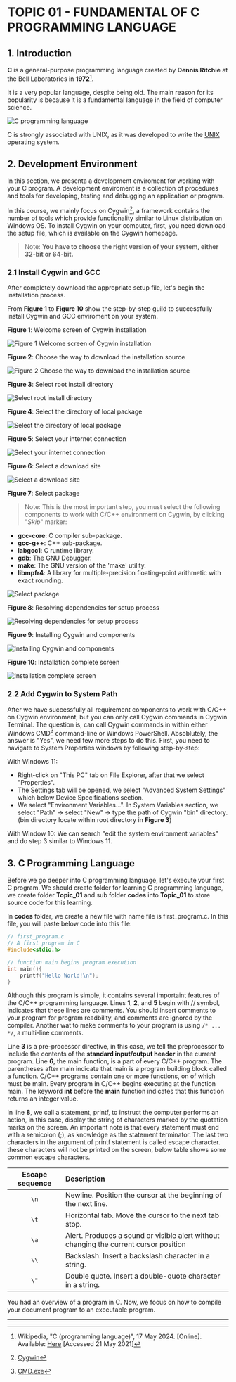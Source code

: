 # TOPIC 01 - FUNDAMENTAL OF C PROGRAMMING LANGUAGE

## 1. Introduction

**C** is a general-purpose programming language created by **Dennis Ritchie** at  the Bell Laboratories in **1972**[^1].

It is a very popular language, despite being old. The main reason for its popularity is because it is a fundamental language in the field of computer science.

![C programming language](../asset/image/Topic_01/topic-01__C-Programming-Language.png)

C is strongly associated with UNIX, as it was developed to write the [UNIX](https://en.wikipedia.org/wiki/Unix) operating system.

## 2. Development Environment

In this section, we presenta a development enviroment for working with your C program. A development enviroment is a collection of procedures and tools for developing, testing and debugging an application or program.

In this course, we mainly focus on Cygwin[^2], a framework contains the number of tools which provide functionality similar to Linux distribution on Windows OS. To install Cygwin on your computer, first, you need download the setup file, which is available on the Cygwin homepage.

> Note: **You have to choose the right version of your system, either 32-bit or 64-bit.**

### 2.1 Install Cygwin and GCC

After completely download the appropriate setup file, let's begin the installation process.

From **Figure 1** to **Figure 10** show the step-by-step guild to successfully install Cygwin and GCC enviroment on your system.

**Figure 1**: Welcome screen of Cygwin installation

![Figure 1 Welcome screen of Cygwin installation](../asset/image/Topic_01/figure1_welcome_screen_of_cygwin_installation.png)

**Figure 2**: Choose the way to download the installation source

![Figure 2 Choose the way to download the installation source](../asset/image/Topic_01/figure2_choose_the_way_to_download_the_installation_source.png)

**Figure 3**: Select root install directory

![Select root install directory](../asset/image/Topic_01/figure3_select_root_install_directory.png)

**Figure 4**: Select the directory of local package

![Select the directory of local package](../asset/image/Topic_01/figure4_select_the_directory_of_local_package.png)

**Figure 5**: Select your internet connection

![Select your internet connection](../asset/image/Topic_01/figure5_select_your_internet_connection.png)

**Figure 6**: Select a download site

![Select a download site](../asset/image/Topic_01/figure6_select_a_download_site.png)

**Figure 7**: Select package
> Note: This is the most important step, you must select the following components to work with C/C++ environment on Cygwin, by clicking "*Skip*" marker:

- **gcc-core**: C compiler sub-package.
- **gcc-g++**: C++ sub-package.
- **labgcc1**: C runtime library.
- **gdb**: The GNU Debugger.
- **make**: The GNU version of the 'make' utility.
- **libmpfr4**: A library for multiple-precision floating-point arithmetic with exact rounding.

![Select package](../asset/image/Topic_01/figure7_select_package.png)

**Figure 8**: Resolving dependencies for setup process

![Resolving dependencies for setup process](../asset/image/Topic_01/figure8_resolving_dependencies_for_setup_process.png)

**Figure 9**: Installing Cygwin and components

![Installing Cygwin and components](../asset/image/Topic_01/figure9_installing_cygwin_and_components.png)

**Figure 10**: Installation complete screen

![Installation complete screen](../asset/image/Topic_01/figure10_installation_complete_screen.png)

### 2.2 Add Cygwin to System Path

After we have successfully all requirement components to work with C/C++ on Cygwin environment, but you can only call Cygwin commands in Cygwin Terminal. The question is, can call Cygwin commands in within either Windows CMD[^3] command-line or Windows PowerShell. Absoblutely, the answer is "Yes", we need few more steps to do this. First, you need to navigate to System Properties windows by following step-by-step:

With Windows 11:

- Right-click on "This PC" tab on File Explorer, after that we select "Properties".
- The Settings tab will be opened, we select "Advanced System Settings" which below Device Specifications section.
- We select "Environment Variables...". In System Variables section, we select "Path" -> select "New" -> type the path of Cygwin "bin" directory. (bin directory locate within root directory in **Figure 3**)

With Window 10: We can search "edit the system environment variables" and do step 3 similar to Windows 11.

## 3. C Programming Language

Before we go deeper into C programming language, let's execute your first C program. We should create folder for learning C programming language, we create folder **Topic_01** and sub folder **codes** into **Topic_01** to store source code for this learning.

In **codes** folder, we create a new file with name file is first_program.c. In this file, you will paste below code into this file:

```C
// first_program.c
// A first program in C
#include<stdio.h>

// function main begins program execution
int main(){
    printf("Hello World!\n");
}
```

Although this program is simple, it contains several importaint features of the C/C++ programming language. Lines **1**, **2**, and **5** begin with // symbol, indicates that these lines are comments. You should insert comments to your program for program readbility, and comments are ignored by the compiler. Another wat to make comments to your program is using `/* ... */`, a multi-line comments.

Line **3** is a pre-processor directive, in this case, we tell the preprocessor to include the contents of the **standard input/output header** in the current program. Line **6**, the main function, is a part of every C/C++ program. The parentheses after main indicate that main is a program building block called a function. C/C++ programs contain one or more functions, on of which must be main. Every program in C/C++ begins executing at the function main. The keyword **int** before the **main** function indicates that this function returns an integer value.

In line **8**, we call a statement, printf, to instruct the computer performs an action, in this case, display the string of characters marked by the quotation marks on the screen. An important note is that every statement must end with a semicolon (;), as knowledge as the statement terminator. The last two characters in the argument of printf statement is called escape character. these characters will not be printed on the screen, below table shows some common escape characters.

| Escape sequence | Description                                                     |
| :--:            | :--                                                             |
| `\n`            | Newline. Position the cursor at the beginning of the next line. |
| `\t`            | Horizontal tab. Move the cursor to the next tab stop.           |
| `\a`            | Alert. Produces a sound or visible alert without changing the current cursor position |
| `\\`            | Backslash. Insert a backslash character in a string.            |
| `\"`            | Double quote. Insert a double-quote character in a string.      |

You had an overview of a program in C. Now, we focus on how to compile your document program to an executable program.

----
[^1]: Wikipedia, "C (programming language)", 17 May 2024. [Online]. Available: [Here](https://en.wikipedia.org/wiki/C_(programming_language)) [Accessed 21 May 2021]
[^2]: [Cygwin](https://www.cygwin.com/)
[^3]: [CMD.exe](https://en.wikipedia.org/wiki/Cmd.exe)

